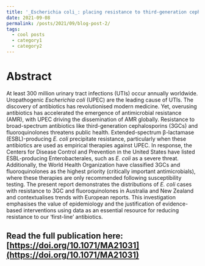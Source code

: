 ```yaml
---
title: '_Escherichia coli_: placing resistance to third-generation cephalosporins and fluoroquinolones in Australia and New Zealand into perspective'
date: 2021-09-08
permalink: /posts/2021/09/blog-post-2/
tags:
  - cool posts
  - category1
  - category2
---
```


Abstract
======
At least 300 million urinary tract infections (UTIs) occur annually worldwide. Uropathogenic _Escherichia coli_ (UPEC) are the leading cause of UTIs. The discovery of antibiotics has revolutionised modern medicine. Yet, overusing antibiotics has accelerated the emergence of antimicrobial resistance (AMR), with UPEC driving the dissemination of AMR globally. Resistance to broad-spectrum antibiotics like third-generation cephalosporins (3GCs) and fluoroquinolones threatens public health. Extended-spectrum β-lactamase (ESBL)-producing _E. coli_ precipitate resistance, particularly when these antibiotics are used as empirical therapies against UPEC. In response, the Centers for Disease Control and Prevention in the United States have listed ESBL-producing Enterobacterales, such as _E. coli_ as a severe threat. Additionally, the World Health Organization have classified 3GCs and fluoroquinolones as the highest priority (critically important antimicrobials), where these therapies are only recommended following susceptibility testing. The present report demonstrates the distributions of _E. coli_ cases with resistance to 3GC and fluoroquinolones in Australia and New Zealand and contextualises trends with European reports. This investigation emphasises the value of epidemiology and the justification of evidence-based interventions using data as an essential resource for reducing resistance to our ‘first-line’ antibiotics.


Read the full publication here: [https://doi.org/10.1071/MA21031](https://doi.org/10.1071/MA21031)
------
